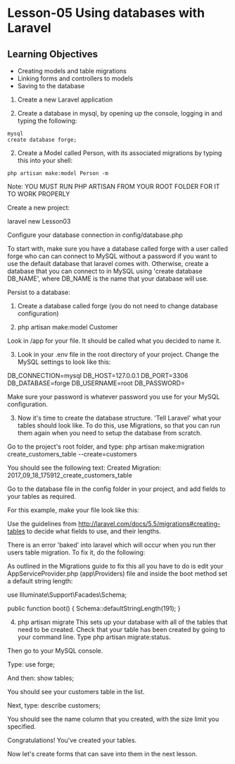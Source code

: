 # Lesson-05 Using databases with Laravel
## Learning Objectives

* Creating models and table migrations
* Linking forms and controllers to models
* Saving to the database

1. Create a new Laravel application

2. Create a database in mysql, by opening up the console, logging in and typing the following:

```
mysql
create database forge;
```

2. Create a Model called Person, with its associated migrations by typing this into your shell:

```
php artisan make:model Person -m
```

Note: YOU MUST RUN PHP ARTISAN FROM YOUR ROOT FOLDER FOR IT TO WORK PROPERLY

Create a new project:

laravel new Lesson03

Configure your database connection in config/database.php

To start with, make sure you have a database called forge with a user called forge who can can connect to MySQL without a password if you want to use the default database that laravel comes with.
Otherwise, create a database that you can connect to in MySQL
using  'create database DB_NAME', where DB_NAME is the name that your database will use.

Persist to a database:

1. Create a database called forge (you do not need to change database configuration)

2. php artisan make:model Customer

Look in /app for your file.
It should be called what you decided to name it.


3. Look in your .env file in the root directory of your project.
Change the MySQL settings to look like this:

DB_CONNECTION=mysql
DB_HOST=127.0.0.1
DB_PORT=3306
DB_DATABASE=forge
DB_USERNAME=root
DB_PASSWORD=

Make sure your password is whatever password you use for your MySQL configuration.

3. Now it's time to create the database structure.
'Tell Laravel' what your tables should look like.
To do this, use Migrations, so that you can run them again when you need to setup the database from scratch.

Go to the project's root folder, and type:
php artisan make:migration create_customers_table --create=customers

You should see the following text:
Created Migration: 2017_09_18_175912_create_customers_table

Go to the database file in the config folder in your project, and add fields to your tables as required.

For this example, make your file look like this:

Use the guidelines from http://laravel.com/docs/5.5/migrations#creating-tables to decide what fields to use, and their lengths.


There is an error 'baked' into laravel which will occur when you run ther users table migration.
To fix it, do the following:

As outlined in the Migrations guide to fix this all you have to do is edit your AppServiceProvider.php (app\Providers) file and inside the boot method set a default string length:

use Illuminate\Support\Facades\Schema;

public function boot()
{
    Schema::defaultStringLength(191);
}

4. php artisan migrate
This sets up your database with all of the tables that need to be created.
Check that your table has been created by going to your command line.
Type php artisan migrate:status.

Then go to your MySQL console.

Type:
use forge;

And then:
show tables;

You should see your customers table in the list.

Next, type:
describe customers;

You should see the name column that you created, with the size limit you specified.


Congratulations! You've created your tables.

Now let's create forms that can save into them in the next lesson.
